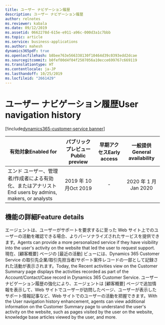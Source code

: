 ```yaml
---
title: ユーザー ナビゲーション履歴
description: ユーザー ナビゲーション履歴
author: relnotes
ms.reviewer: kabala
ms.date: 09/12/2019
ms.assetid: 0662278d-615e-e911-a96c-000d3a1c7bbb
ms.topic: article
ms.service: business-applications
ms.author: mahesh
dynamics365pdf: true
ms.openlocfilehash: b8bee763e566338130f10464d39c0393edd2dcae
ms.sourcegitcommit: b0fef00d4f04f2507056a10ecce699767c669119
ms.translationtype: HT
ms.contentlocale: ja-JP
ms.lasthandoff: 10/25/2019
ms.locfileid: "2661429"
---
```

# <a name="user-navigation-history"></a><span data-ttu-id="86ea3-103">ユーザー ナビゲーション履歴</span><span class="sxs-lookup"><span data-stu-id="86ea3-103">User navigation history</span></span>
[!include[dynamics365-customer-service banner](../includes/dynamics365-customer-service.md)]

| <span data-ttu-id="86ea3-104">有効対象</span><span class="sxs-lookup"><span data-stu-id="86ea3-104">Enabled for</span></span>    |  <span data-ttu-id="86ea3-105">パブリック プレビュー</span><span class="sxs-lookup"><span data-stu-id="86ea3-105">Public preview</span></span> | <span data-ttu-id="86ea3-106">早期アクセス</span><span class="sxs-lookup"><span data-stu-id="86ea3-106">Early access</span></span> | <span data-ttu-id="86ea3-107">一般提供</span><span class="sxs-lookup"><span data-stu-id="86ea3-107">General availability</span></span> | 
| ---------- | :----------: |:----------: |:----------: |
|<span data-ttu-id="86ea3-108">エンド ユーザー、管理者/作成者による有効化、またはアナリスト</span><span class="sxs-lookup"><span data-stu-id="86ea3-108">End users by admins, makers, or analysts</span></span>|<span data-ttu-id="86ea3-109">2019 年 10 月</span><span class="sxs-lookup"><span data-stu-id="86ea3-109">Oct 2019</span></span>|-| <span data-ttu-id="86ea3-110">2020 年 1 月</span><span class="sxs-lookup"><span data-stu-id="86ea3-110">Jan 2020</span></span>|






## <a name="feature-details"></a><span data-ttu-id="86ea3-111">機能の詳細</span><span class="sxs-lookup"><span data-stu-id="86ea3-111">Feature details</span></span>
<!--feature detail start -->
<span data-ttu-id="86ea3-112">エージェントは、ユーザーがサポートを要求するに至った Web サイト上でのユーザーの活動を確認できる場合、よりパーソナライズされたサービスを提供できます。</span><span class="sxs-lookup"><span data-stu-id="86ea3-112">Agents can provide a more personalized service if they have visibility into the user's activity on the website that led the user to request support.</span></span>  <span data-ttu-id="86ea3-113">現在、[顧客概要] ページの [最近の活動] ビューには、Dynamics 365 Customer Service の取引先企業/取引先担当者/サポート案件レコードの一部として記録された活動が表示されます。</span><span class="sxs-lookup"><span data-stu-id="86ea3-113">Today, the Recent activities view on the Customer Summary page displays the activities recorded as part of the Account/Contact/Case record in Dynamics 365 Customer Service.</span></span> <span data-ttu-id="86ea3-114">ユーザー ナビゲーション履歴の強化により、エージェントは [顧客概要] ページで追加情報を表示して、Web サイトでユーザーが訪問したページ、ユーザーが表示したサポート情報記事など、Web サイトでのユーザーの活動を把握できます。</span><span class="sxs-lookup"><span data-stu-id="86ea3-114">With the User navigation history enhancement, agents can view additional information on the Customer Summary page to understand the user's activity on the website, such as pages visited by the user on the website, knowledge base articles viewed by the user, and more.</span></span>
<!--feature detail end -->









